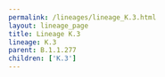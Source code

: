 ```yaml
---
permalink: /lineages/lineage_K.3.html
layout: lineage_page
title: Lineage K.3
lineage: K.3
parent: B.1.1.277
children: ['K.3']
---
```

